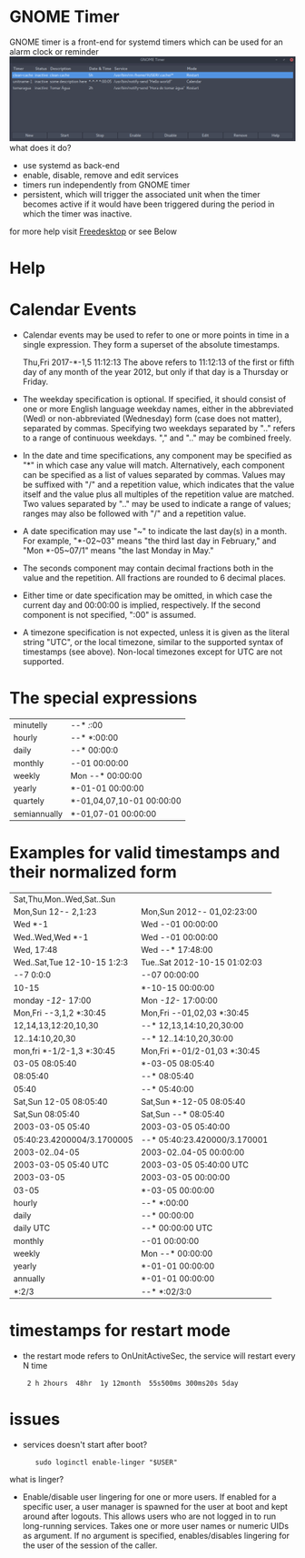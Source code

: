 # GNOME Timer

GNOME timer is a front-end for systemd timers which can be used for an alarm clock or reminder
![N|Solid](https://raw.githubusercontent.com/killown/gnome-timer/master/Images/screenshot.png)
what does it do?
 - use systemd as back-end
 - enable, disable, remove and edit services
 - timers run independently from GNOME timer
 - persistent, which will trigger the associated unit when the timer becomes active if it would have been triggered during the period in which the timer was inactive.

for more help visit [Freedesktop](https://www.freedesktop.org/software/systemd/man/systemd.time.html) or see Below


# Help
# Calendar Events

- Calendar events may be used to refer to one or more points in time in a single expression. They form a superset of the absolute timestamps.

     Thu,Fri 2017-*-1,5 11:12:13
The above refers to 11:12:13 of the first or fifth day of any month of the year 2012, but only if that day is a Thursday or Friday.

- The weekday specification is optional. If specified, it should consist of one or more English language weekday names, either in the abbreviated (Wed) or non-abbreviated (Wednesday) form (case does not matter), separated by commas. Specifying two weekdays separated by ".." refers to a range of continuous weekdays. "," and ".." may be combined freely.

- In the date and time specifications, any component may be specified as "*" in which case any value will match. Alternatively, each component can be specified as a list of values separated by commas. Values may be suffixed with "/" and a repetition value, which indicates that the value itself and the value plus all multiples of the repetition value are matched. Two values separated by ".." may be used to indicate a range of values; ranges may also be followed with "/" and a repetition value.

- A date specification may use "~" to indicate the last day(s) in a month. For example, "*-02~03" means "the third last day in February," and "Mon *-05~07/1" means "the last Monday in May."

- The seconds component may contain decimal fractions both in the value and the repetition. All fractions are rounded to 6 decimal places.

- Either time or date specification may be omitted, in which case the current day and 00:00:00 is implied, respectively. If the second component is not specified, ":00" is assumed.

- A timezone specification is not expected, unless it is given as the literal string "UTC", or the local timezone, similar to the supported syntax of timestamps (see above). Non-local timezones except for UTC are not supported.

# The special expressions

|            |                         |
|------------|-------------------------|
|minutelly   |*-*-* *:*:00             |
|hourly      |*-*-* *:00:00            |
|daily       |*-*-* 00:00:0            |
|monthly     |*-*-01 00:00:00          |
|weekly      |Mon *-*-* 00:00:00       |
|yearly      |*-01-01 00:00:00         |
|quartely    |*-01,04,07,10-01 00:00:00|
|semiannually|*-01,07-01 00:00:00      |


# Examples for valid timestamps and their normalized form
|                            |                                  |
|----------------------------|----------------------------------|
|Sat,Thu,Mon..Wed,Sat..Sun| | Mon..Thu,Sat,Sun *-*-* 00:00:00|
|Mon,Sun 12-*-* 2,1:23 | Mon,Sun 2012-*-* 01,02:23:00|
|Wed *-1 | Wed *-*-01 00:00:00|
|Wed..Wed,Wed *-1 | Wed *-*-01 00:00:00|
|Wed, 17:48 | Wed *-*-* 17:48:00|
|Wed..Sat,Tue 12-10-15 1:2:3 | Tue..Sat 2012-10-15 01:02:03|
|*-*-7 0:0:0 | *-*-07 00:00:00|
|10-15 | *-10-15 00:00:00|
|monday *-12-* 17:00 | Mon *-12-* 17:00:00|
|Mon,Fri *-*-3,1,2 *:30:45 | Mon,Fri *-*-01,02,03 *:30:45|
|12,14,13,12:20,10,30 | *-*-* 12,13,14:10,20,30:00|
|12..14:10,20,30 | *-*-* 12..14:10,20,30:00|
|mon,fri *-1/2-1,3 *:30:45 | Mon,Fri *-01/2-01,03 *:30:45|
|03-05 08:05:40 | *-03-05 08:05:40|
|08:05:40 | *-*-* 08:05:40|
|05:40 | *-*-* 05:40:00|
|Sat,Sun 12-05 08:05:40 | Sat,Sun *-12-05 08:05:40|
|Sat,Sun 08:05:40 | Sat,Sun *-*-* 08:05:40|
|2003-03-05 05:40 | 2003-03-05 05:40:00|
|05:40:23.4200004/3.1700005 | *-*-* 05:40:23.420000/3.170001|
|2003-02..04-05 | 2003-02..04-05 00:00:00|
|2003-03-05 05:40 UTC | 2003-03-05 05:40:00 UTC|
|2003-03-05 | 2003-03-05 00:00:00|
|03-05 | *-03-05 00:00:00|
|hourly | *-*-* *:00:00|
|daily | *-*-* 00:00:00|
|daily UTC | *-*-* 00:00:00 UTC|
|monthly | *-*-01 00:00:00|
|weekly | Mon *-*-* 00:00:00|
|yearly | *-01-01 00:00:00|
|annually | *-01-01 00:00:00|
|*:2/3 | *-*-* *:02/3:0
# timestamps for restart mode
- the restart mode refers to OnUnitActiveSec, the service will restart every N time

       2 h 2hours  48hr  1y 12month  55s500ms 300ms20s 5day

# issues
- services doesn't start after boot?

         sudo loginctl enable-linger "$USER"
what is linger?
- Enable/disable user lingering for one or more users. If enabled for a specific user, a user manager is spawned for the user at boot and kept around after logouts. This allows users who are not logged in to run long-running services. Takes one or more user names or numeric UIDs as argument. If no argument is specified, enables/disables lingering for the user of the session of the caller.
